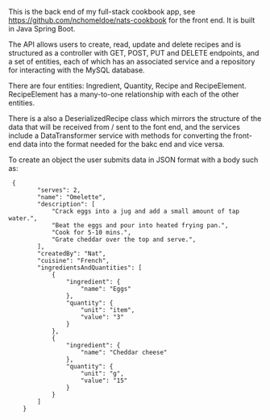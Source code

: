 This is the back end of my full-stack cookbook app, see https://github.com/nchomeldoe/nats-cookbook for the front end. It is built in Java Spring Boot.

The API allows users to create, read, update and delete recipes and is structured as a controller with GET, POST, PUT and DELETE endpoints, and a set of entities, each of which has an associated service and a repository for interacting with the MySQL database.

There are four entities: Ingredient, Quantity, Recipe and RecipeElement. RecipeElement has a many-to-one relationship with each of the other entities.

There is a also a DeserializedRecipe class which mirrors the structure of the data that will be received from / sent to the font end, and the services include a DataTransformer service with methods for converting the front-end data into the format needed for the bakc end and vice versa.

To create an object the user submits data in JSON format with a body such as:

```
 {
        "serves": 2,
        "name": "Omelette",
        "description": [
            "Crack eggs into a jug and add a small amount of tap water.",
            "Beat the eggs and pour into heated frying pan.",
            "Cook for 5-10 mins.",
            "Grate cheddar over the top and serve.",
        ],
        "createdBy": "Nat",
        "cuisine": "French",
        "ingredientsAndQuantities": [
            {
                "ingredient": {
                    "name": "Eggs"
                },
                "quantity": {
                    "unit": "item",
                    "value": "3"
                }
            },
            {
                "ingredient": {
                    "name": "Cheddar cheese"
                },
                "quantity": {
                    "unit": "g",
                    "value": "15"
                }
            }
        ]
    }
```
